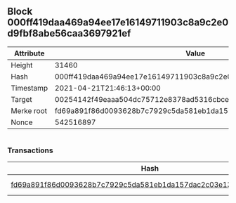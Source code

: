 ## Block 000ff419daa469a94ee17e16149711903c8a9c2e0d9fbf8abe56caa3697921ef

Attribute | Value
--- | ---
Height | 31460
Hash | 000ff419daa469a94ee17e16149711903c8a9c2e0d9fbf8abe56caa3697921ef
Timestamp | 2021-04-21T21:46:13+00:00
Target | 00254142f49eaaa504dc75712e8378ad5316cbcead634704b3734b6271167cc4
Merke root | fd69a891f86d0093628b7c7929c5da581eb1da157dac2c03e13cd0d95c91391c
Nonce | 542516897

```

```

### Transactions

Hash | Amount
--- | ---
[fd69a891f86d0093628b7c7929c5da581eb1da157dac2c03e13cd0d95c91391c](fd69a891f86d0093628b7c7929c5da581eb1da157dac2c03e13cd0d95c91391c.md) | 10.00000000 SKEPTI 
